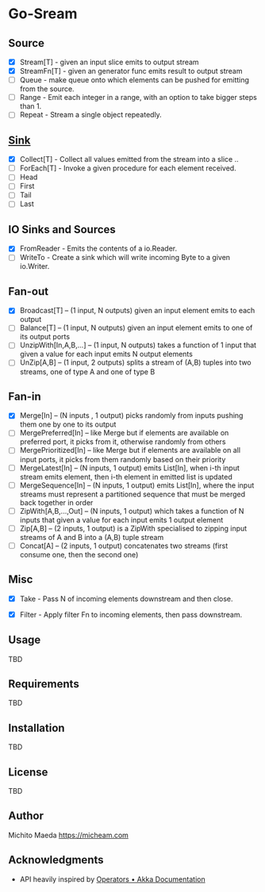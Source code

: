 # Go-Sream

## Source

- [x] Stream[T] - given an input slice emits to output stream
- [x] StreamFn[T] - given an generator func emits result to output stream
- [ ] Queue - make queue onto which elements can be pushed for emitting from the source.
- [ ] Range - Emit each integer in a range, with an option to take bigger steps than 1.
- [ ] Repeat - Stream a single object repeatedly.

## [Sink](https://doc.akka.io/docs/akka/current/stream/operators/index.html#sink-operators)

- [x] Collect[T] - Collect all values emitted from the stream into a slice ..
- [ ] ForEach[T] - Invoke a given procedure for each element received.
- [ ] Head
- [ ] First
- [ ] Tail
- [ ] Last

## IO Sinks and Sources

- [x] FromReader  - Emits the contents of a io.Reader.
- [ ] WriteTo     - Create a sink which will write incoming Byte to a given io.Writer.

## Fan-out

- [x] Broadcast[T] – (1 input, N outputs) given an input element emits to each output
- [ ] Balance[T] – (1 input, N outputs) given an input element emits to one of its output ports
- [ ] UnzipWith[In,A,B,...] – (1 input, N outputs) takes a function of 1 input that given a value for each input emits N output elements
- [ ] UnZip[A,B] – (1 input, 2 outputs) splits a stream of (A,B) tuples into two streams, one of type A and one of type B

## Fan-in

- [x] Merge[In] – (N inputs , 1 output) picks randomly from inputs pushing them one by one to its output
- [ ] MergePreferred[In] – like Merge but if elements are available on preferred port, it picks from it, otherwise randomly from others
- [ ] MergePrioritized[In] – like Merge but if elements are available on all input ports, it picks from them randomly based on their priority
- [ ] MergeLatest[In] – (N inputs, 1 output) emits List[In], when i-th input stream emits element, then i-th element in emitted list is updated
- [ ] MergeSequence[In] – (N inputs, 1 output) emits List[In], where the input streams must represent a partitioned sequence that must be merged back together in order
- [ ] ZipWith[A,B,...,Out] – (N inputs, 1 output) which takes a function of N inputs that given a value for each input emits 1 output element
- [ ] Zip[A,B] – (2 inputs, 1 output) is a ZipWith specialised to zipping input streams of A and B into a (A,B) tuple stream
- [ ] Concat[A] – (2 inputs, 1 output) concatenates two streams (first consume one, then the second one)

## Misc

- [x] Take   - Pass N of incoming elements downstream and then close.
- [x] Filter - Apply filter Fn to incoming elements, then pass downstream.


## Usage

TBD

## Requirements

TBD

## Installation

TBD

## License

TBD

## Author

Michito Maeda <https://micheam.com>

## Acknowledgments

- API heavily inspired by [Operators • Akka Documentation](https://doc.akka.io/docs/akka/current/stream/operators/index.html)

